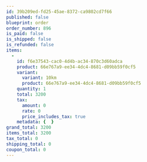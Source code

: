 ```yaml
---
id: 39b209ed-fd25-45ae-8372-ca9802cd7f66
published: false
blueprint: order
order_number: 896
is_paid: false
is_shipped: false
is_refunded: false
items:
  -
    id: f6e37543-cac0-4d4b-ac34-870c3d60adca
    product: 66e767a9-ee34-4dc4-8681-d09bb59f0cf5
    variant:
      variant: 10km
      product: 66e767a9-ee34-4dc4-8681-d09bb59f0cf5
    quantity: 1
    total: 3200
    tax:
      amount: 0
      rate: 0
      price_includes_tax: true
    metadata: {  }
grand_total: 3200
items_total: 3200
tax_total: 0
shipping_total: 0
coupon_total: 0
---
```

